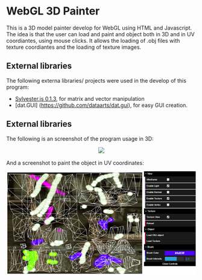 # WebGL 3D Painter

This is a 3D model painter develop for WebGL using HTML and Javascript. The idea is that the user can load and paint and object both in 3D and in UV coordiantes, using mouse clicks. It allows the loading of .obj files with texture coordiantes and the loading of texture images.


## External libraries

The following externa libraries/ projects were used in the develop of this program:

* [Sylvester.js 0.1.3](http://sylvester.jcoglan.com/), for matrix and vector manipulation
* [dat.GUI] (https://github.com/dataarts/dat.gui), for easy GUI creation.


## External libraries

The following is an screenshot of the program usage in 3D:

<p align="center">
  <img src ="./ScreenShot/render1.png" />
</p>

And a screenshot to paint the object in UV coordinates:


<p align="center">
  <img src ="./ScreenShot/render2.png" />
</p>
